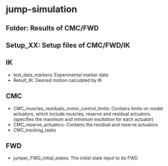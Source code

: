# jump-simulation
## Folder: Results of CMC/FWD
## Setup_XX: Setup files of CMC/FWD/IK
## IK
* test_data_markers: Experimental marker data
* Result_IK: Desired motion calculated by IK
## CMC
* CMC_muscles_residuals_motor_control_limits: Contains limits on model actuators, which include muscles, reserve and residual actuators.(specifies the maximum and minimum excitation for each actuator)
* CMC_reserve_actuators: Contains the residual and reserve actuators
* CMC_tracking_tasks
## FWD
* jumper_FWD_initial_states: The initial state input to do FWD
